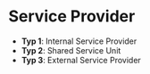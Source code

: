 # Service Provider

- **Typ 1**: Internal Service Provider
- **Typ 2**: Shared Service Unit
- **Typ 3**: External Service Provider